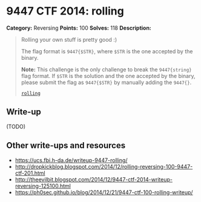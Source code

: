 # 9447 CTF 2014: rolling

**Category:** Reversing
**Points:** 100
**Solves:** 118
**Description:**

> Rolling your own stuff is pretty good :)
>
> The flag format is `9447{$STR}`, where `$STR` is the one accepted by the binary.
>
> **Note:** This challenge is the only challenge to break the `9447{string}` flag format. If `$STR` is the solution and the one accepted by the binary, please submit the flag as `9447{$STR}` by manually adding the `9447{}`.
>
> [`rolling`](rolling)

## Write-up

(TODO)

## Other write-ups and resources

* <https://ucs.fbi.h-da.de/writeup-9447-rolling/>
* <http://dropkickblog.blogspot.com/2014/12/rolling-reversing-100-9447-ctf-201.html>
* <http://theevilbit.blogspot.com/2014/12/9447-ctf-2014-writeup-reversing-125100.html>
* <https://ph0sec.github.io/blog/2014/12/21/9447-ctf-100-rolling-writeup/>
